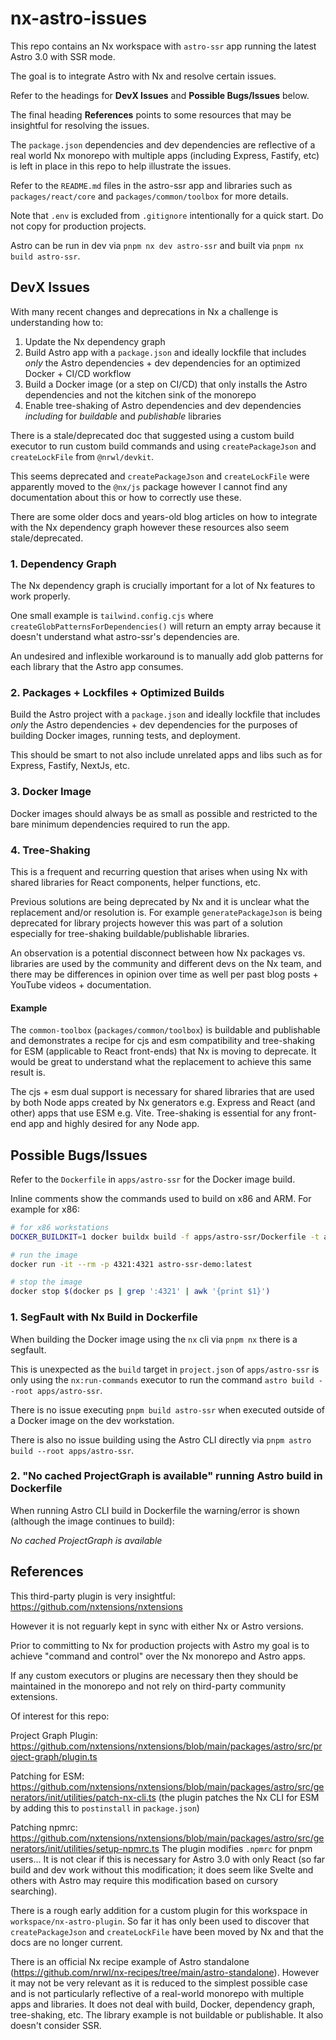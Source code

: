 # nx-astro-issues

This repo contains an Nx workspace with `astro-ssr` app running the latest Astro 3.0 with SSR mode.

The goal is to integrate Astro with Nx and resolve certain issues.

Refer to the headings for **DevX Issues** and **Possible Bugs/Issues** below.

The final heading **References** points to some resources that may be insightful for resolving the issues.

The `package.json` dependencies and dev dependencies are reflective of a real world Nx monorepo with multiple apps (including Express, Fastify, etc) is left in place in this repo to help illustrate the issues.

Refer to the `README.md` files in the astro-ssr app and libraries such as `packages/react/core` and `packages/common/toolbox` for more details.

Note that `.env` is excluded from `.gitignore` intentionally for a quick start. Do not copy for production projects.

Astro can be run in dev via `pnpm nx dev astro-ssr` and built via `pnpm nx build astro-ssr`.

## DevX Issues

With many recent changes and deprecations in Nx a challenge is understanding how to:

1. Update the Nx dependency graph
1. Build Astro app with a `package.json` and ideally lockfile that includes _only_ the Astro dependencies + dev dependencies for an optimized Docker + CI/CD workflow
1. Build a Docker image (or a step on CI/CD) that only installs the Astro dependencies and not the kitchen sink of the monorepo
1. Enable tree-shaking of Astro dependencies and dev dependencies _including_ for _buildable_ and _publishable_ libraries

There is a stale/deprecated doc that suggested using a custom build executor to run custom build commands and using `createPackageJson` and `createLockFile` from `@nrwl/devkit`.

This seems deprecated and `createPackageJson` and `createLockFile` were apparently moved to the `@nx/js` package however I cannot find any documentation about this or how to correctly use these.

There are some older docs and years-old blog articles on how to integrate with the Nx dependency graph however these resources also seem stale/deprecated.

### 1. Dependency Graph

The Nx dependency graph is crucially important for a lot of Nx features to work properly. 

One small example is `tailwind.config.cjs` where `createGlobPatternsForDependencies()` will return an empty array because it doesn't understand what astro-ssr's dependencies are.

An undesired and inflexible workaround is to manually add glob patterns for each library that the Astro app consumes.

### 2. Packages + Lockfiles + Optimized Builds

Build the Astro project with a `package.json` and ideally lockfile that includes _only_ the Astro dependencies + dev dependencies for the purposes of building Docker images, running tests, and deployment.

This should be smart to not also include unrelated apps and libs such as for Express, Fastify, NextJs, etc.

### 3. Docker Image

Docker images should always be as small as possible and restricted to the bare minimum dependencies required to run the app.

### 4. Tree-Shaking

This is a frequent and recurring question that arises when using Nx with shared libraries for React components, helper functions, etc.

Previous solutions are being deprecated by Nx and it is unclear what the replacement and/or resolution is. For example `generatePackageJson` is being deprecated for library projects however this was part of a solution especially for tree-shaking buildable/publishable libraries.

An observation is a potential disconnect between how Nx packages vs. libraries are used by the community and different devs on the Nx team, and there may be differences in opinion over time as well per past blog posts + YouTube videos + documentation.

#### Example 

The `common-toolbox` (`packages/common/toolbox`) is buildable and publishable and demonstrates a recipe for cjs and esm compatibility and tree-shaking for ESM (applicable to React front-ends) that Nx is moving to deprecate. It would be great to understand what the replacement to achieve this same result is.

The cjs + esm dual support is necessary for shared libraries that are used by both Node apps created by Nx generators e.g. Express and React (and other) apps that use ESM e.g. Vite. Tree-shaking is essential for any front-end app and highly desired for any Node app.

## Possible Bugs/Issues

Refer to the `Dockerfile` in `apps/astro-ssr` for the Docker image build.

Inline comments show the commands used to build on x86 and ARM. For example for x86:

```bash
# for x86 workstations
DOCKER_BUILDKIT=1 docker buildx build -f apps/astro-ssr/Dockerfile -t astro-ssr-demo:latest --platform=linux/amd64 .

# run the image
docker run -it --rm -p 4321:4321 astro-ssr-demo:latest

# stop the image
docker stop $(docker ps | grep ':4321' | awk '{print $1}')
```

### 1. SegFault with Nx Build in Dockerfile

When building the Docker image using the `nx` cli via `pnpm nx` there is a segfault.

This is unexpected as the `build` target in `project.json` of `apps/astro-ssr` is only using the `nx:run-commands` executor to run the command `astro build --root apps/astro-ssr`.

There is no issue executing `pnpm build astro-ssr` when executed outside of a Docker image on the dev workstation.

There is also no issue building using the Astro CLI directly via `pnpm astro build --root apps/astro-ssr`.

### 2. "No cached ProjectGraph is available" running Astro build in Dockerfile

When running Astro CLI build in Dockerfile the warning/error is shown (although the image continues to build):

_No cached ProjectGraph is available_

## References

This third-party plugin is very insightful: https://github.com/nxtensions/nxtensions

However it is not reguarly kept in sync with either Nx or Astro versions. 

Prior to committing to Nx for production projects with Astro my goal is to achieve "command and control" over the Nx monorepo and Astro apps.

If any custom executors or plugins are necessary then they should be maintained in the monorepo and not rely on third-party community extensions.

Of interest for this repo:

Project Graph Plugin:
https://github.com/nxtensions/nxtensions/blob/main/packages/astro/src/project-graph/plugin.ts

Patching for ESM:
https://github.com/nxtensions/nxtensions/blob/main/packages/astro/src/generators/init/utilities/patch-nx-cli.ts (the plugin patches the Nx CLI for ESM by adding this to `postinstall` in `package.json`)

Patching npmrc:
https://github.com/nxtensions/nxtensions/blob/main/packages/astro/src/generators/init/utilities/setup-npmrc.ts
The plugin modifies `.npmrc` for pnpm users... It is not clear if this is necessary for Astro 3.0 with only React (so far build and dev work without this modification; it does seem like Svelte and others with Astro may require this modification based on  cursory searching).

There is a rough early addition for a custom plugin for this workspace in `workspace/nx-astro-plugin`. So far it has only been used to discover that `createPackageJson` and `createLockFile` have been moved by Nx and that the docs are no longer current.

There is an official Nx recipe example of Astro standalone (https://github.com/nrwl/nx-recipes/tree/main/astro-standalone). However it may not be very relevant as it is reduced to the simplest possible case and is not particularly reflective of a real-world monorepo with multiple apps and libraries. It does not deal with build, Docker, dependency graph, tree-shaking, etc. The library example is not buildable or publishable. It also doesn't consider SSR.
